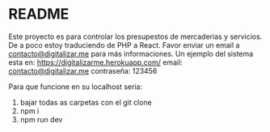 # README

Este proyecto es para controlar los presupestos de mercaderias y servicios.
De a poco estoy traduciendo de PHP a React.
Favor enviar un email a contacto@digitalizar.me  para más informaciones.
Un ejemplo del sistema esta en: https://digitalizarme.herokuapp.com/
email: contacto@digitalizar.me
contraseña: 123456

Para que funcione en su localhost seria:

1) bajar todas as carpetas con el git clone
2) npm i
3) npm run dev

